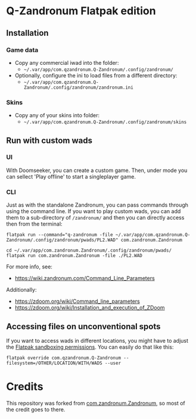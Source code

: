 # Q-Zandronum Flatpak edition

## Installation

### Game data
 
* Copy any commercial iwad into the folder:
  * `~/.var/app/com.qzandronum.Q-Zandronum/.config/zandronum/`
* Optionally, configure the ini to load files from a different directory:
  * `~/.var/app/com.qzandronum.Q-Zandronum/.config/zandronum/zandronum.ini` 

### Skins

* Copy any of your skins into folder:
  * `~/.var/app/com.qzandronum.Q-Zandronum/.config/zandronum/skins`


## Run with custom wads

### UI
With Doomseeker, you can create a custom game. Then, under mode you can sellect 'Play offline' to start a singleplayer game.

### CLI
Just as with the standalone Zandronum, you can pass commands through using the command line. If you want to play custom wads, you can add them to a sub-directory of `/zandronum/` and then you can directly access then from the terminal:

```
flatpak run --command="q-zandronum -file ~/.var/app/com.qzandronum.Q-Zandronum/.config/zandronum/pwads/PL2.WAD" com.zandronum.Zandronum
```

```
cd ~/.var/app/com.zandronum.Zandronum/.config/zandronum/pwads/
flatpak run com.zandronum.Zandronum -file ./PL2.WAD
```

For more info, see:

* https://wiki.zandronum.com/Command_Line_Parameters

Additionally:

* https://zdoom.org/wiki/Command_line_parameters
* https://zdoom.org/wiki/Installation_and_execution_of_ZDoom

## Accessing files on unconventional spots ##
If you want to access wads in different locations, you might have to adjust the [Flatpak sandboxing permissions](http://docs.flatpak.org/en/latest/sandbox-permissions.html). You can easily do that like this:

```
flatpak override com.qzandronum.Q-Zandronum --filesystem=/OTHER/LOCATION/WITH/WADS --user
```
 
# Credits
This repository was forked from [com.zandronum.Zandronum](https://github.com/flathub/com.zandronum.Zandronum), so most of the credit goes to there.
